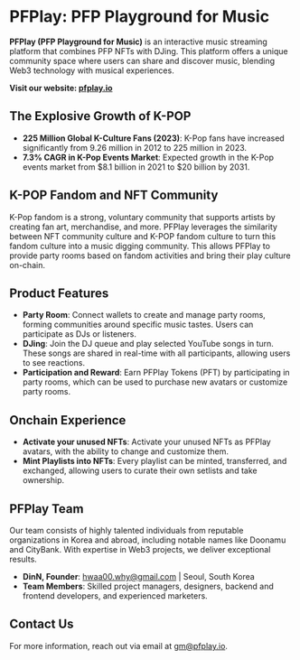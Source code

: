 # PFPlay: PFP Playground for Music

**PFPlay (PFP Playground for Music)** is an interactive music streaming platform that combines PFP NFTs with DJing. This platform offers a unique community space where users can share and discover music, blending Web3 technology with musical experiences.

**Visit our website: [pfplay.io](https://pfplay.io/)**

## The Explosive Growth of K-POP

- **225 Million Global K-Culture Fans (2023)**: K-Pop fans have increased significantly from 9.26 million in 2012 to 225 million in 2023.
- **7.3% CAGR in K-Pop Events Market**: Expected growth in the K-Pop events market from $8.1 billion in 2021 to $20 billion by 2031.

## K-POP Fandom and NFT Community

K-Pop fandom is a strong, voluntary community that supports artists by creating fan art, merchandise, and more. PFPlay leverages the similarity between NFT community culture and K-POP fandom culture to turn this fandom culture into a music digging community. This allows PFPlay to provide party rooms based on fandom activities and bring their play culture on-chain.

## Product Features

- **Party Room**: Connect wallets to create and manage party rooms, forming communities around specific music tastes. Users can participate as DJs or listeners.
- **DJing**: Join the DJ queue and play selected YouTube songs in turn. These songs are shared in real-time with all participants, allowing users to see reactions.
- **Participation and Reward**: Earn PFPlay Tokens (PFT) by participating in party rooms, which can be used to purchase new avatars or customize party rooms.

## Onchain Experience

- **Activate your unused NFTs**: Activate your unused NFTs as PFPlay avatars, with the ability to change and customize them.
- **Mint Playlists into NFTs**: Every playlist can be minted, transferred, and exchanged, allowing users to curate their own setlists and take ownership.

## PFPlay Team

Our team consists of highly talented individuals from reputable organizations in Korea and abroad, including notable names like Doonamu and CityBank. With expertise in Web3 projects, we deliver exceptional results.

- **DinN, Founder**: hwaa00.why@gmail.com | Seoul, South Korea
- **Team Members**: Skilled project managers, designers, backend and frontend developers, and experienced marketers.

## Contact Us

For more information, reach out via email at [gm@pfplay.io](mailto:gm@pfplay.io).
